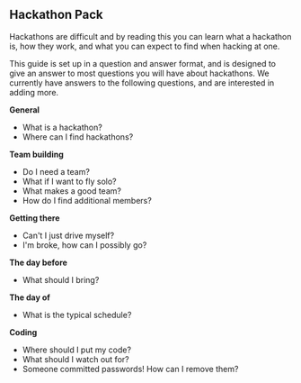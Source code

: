 Hackathon Pack
--------------
Hackathons are difficult and by reading this you can learn what a hackathon is,
how they work, and what you can expect to find when hacking at one.

This guide is set up in a question and answer format, and is designed to give an
answer to most questions you will have about hackathons. We currently have
answers to the following questions, and are interested in adding more.

**General**

- What is a hackathon?
- Where can I find hackathons?

**Team building**

- Do I need a team?
- What if I want to fly solo?
- What makes a good team?
- How do I find additional members?

**Getting there**

- Can't I just drive myself?
- I'm broke, how can I possibly go?

**The day before**

- What should I bring?

**The day of**

- What is the typical schedule?

**Coding**

- Where should I put my code?
- What should I watch out for?
- Someone committed passwords! How can I remove them?
